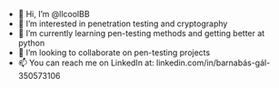 - 👋 Hi, I’m @llcoolBB
- 👀 I’m interested in penetration testing and cryptography
- 🌱 I’m currently learning pen-testing methods and getting better at python
- 💞️ I’m looking to collaborate on pen-testing projects
- 📫 You can reach me on LinkedIn at: linkedin.com/in/barnabás-gál-350573106

<!---
llcoolBB/llcoolBB is a ✨ special ✨ repository because its `README.md` (this file) appears on your GitHub profile.
You can click the Preview link to take a look at your changes.
--->
